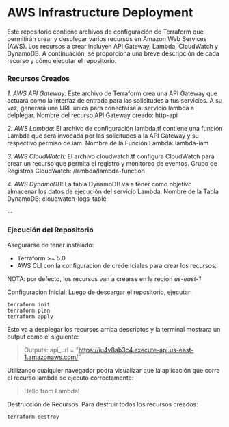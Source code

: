 # AWS Infrastructure Deployment
Este repositorio contiene archivos de configuración de Terraform que permitirán crear y desplegar varios recursos en Amazon Web Services (AWS). Los recursos a crear incluyen API Gateway, Lambda, CloudWatch y DynamoDB. A continuación, se proporciona una breve descripción de cada recurso y cómo ejecutar el repositorio.

### Recursos Creados

*1. AWS API Gateway:*
Este archivo de Terraform crea una API Gateway que actuará como la interfaz de entrada para las solicitudes a tus servicios. A su vez, generará una URL unica para conectarse al servicio lambda a delplegar.
Nombre del recurso API Gateway creado: http-api

*2. AWS Lambda:*
El archivo de configuración lambda.tf contiene una función Lambda que será invocada por las solicitudes a la API Gateway y su respectivo permiso de iam.
Nombre de la Función Lambda: lambda-iam

*3. AWS CloudWatch:*
El archivo cloudwatch.tf configura CloudWatch para crear un recurso que permita el registro y monitoreo de eventos.
Grupo de Registros CloudWatch: /lambda/lambda-function

*4. AWS DynamoDB:*
La tabla DynamoDB va a tener como objetivo almacenar los datos de ejecución del servicio Lambda.
Nombre de la Tabla DynamoDB: cloudwatch-logs-table

--

### Ejecución del Repositorio
Asegurarse de tener instalado:
- Terraform >= 5.0
- AWS CLI con la configuracion de credenciales para crear los recursos.

NOTA: por defecto, los recursos van a crearse en la region *us-east-1*
  
Configuración Inicial:
Luego de descargar el repositorio, ejecutar:

```
terraform init
terraform plan
terraform apply
```
Esto va a desplegar los recursos arriba descriptos y la terminal mostrara un output como el siguiente:


> Outputs:
> api_url = "https://iu4v8ab3c4.execute-api.us-east-1.amazonaws.com/"

Utilizando cualquier navegador podra visualizar que la aplicación que corra el recurso lambda se ejecuto correctamente:

> Hello from Lambda!

Destrucción de Recursos:
Para destruir todos los recursos creados:

```
terraform destroy
```
